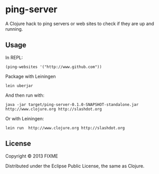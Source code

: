 # ping-server

A Clojure hack to ping servers or web sites to check if they are up and running.

## Usage

In REPL:

	(ping-websites '("http://www.github.com"))


Package with Leiningen

	lein uberjar

And then run with:

	java -jar target/ping-server-0.1.0-SNAPSHOT-standalone.jar http://www.clojure.org http://slashdot.org

Or with Leiningen:

	lein run  http://www.clojure.org http://slashdot.org

## License

Copyright © 2013 FIXME

Distributed under the Eclipse Public License, the same as Clojure.
